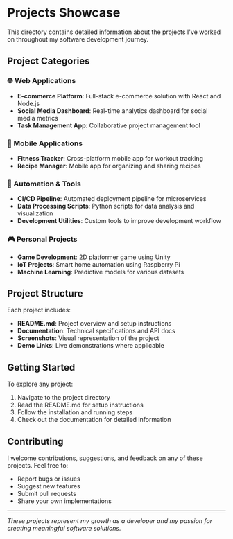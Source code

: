 # Projects Showcase

This directory contains detailed information about the projects I've worked on throughout my software development journey.

## Project Categories

### 🌐 Web Applications
- **E-commerce Platform**: Full-stack e-commerce solution with React and Node.js
- **Social Media Dashboard**: Real-time analytics dashboard for social media metrics
- **Task Management App**: Collaborative project management tool

### 📱 Mobile Applications
- **Fitness Tracker**: Cross-platform mobile app for workout tracking
- **Recipe Manager**: Mobile app for organizing and sharing recipes

### 🤖 Automation & Tools
- **CI/CD Pipeline**: Automated deployment pipeline for microservices
- **Data Processing Scripts**: Python scripts for data analysis and visualization
- **Development Utilities**: Custom tools to improve development workflow

### 🎮 Personal Projects
- **Game Development**: 2D platformer game using Unity
- **IoT Projects**: Smart home automation using Raspberry Pi
- **Machine Learning**: Predictive models for various datasets

## Project Structure

Each project includes:
- **README.md**: Project overview and setup instructions
- **Documentation**: Technical specifications and API docs
- **Screenshots**: Visual representation of the project
- **Demo Links**: Live demonstrations where applicable

## Getting Started

To explore any project:
1. Navigate to the project directory
2. Read the README.md for setup instructions
3. Follow the installation and running steps
4. Check out the documentation for detailed information

## Contributing

I welcome contributions, suggestions, and feedback on any of these projects. Feel free to:
- Report bugs or issues
- Suggest new features
- Submit pull requests
- Share your own implementations

---

*These projects represent my growth as a developer and my passion for creating meaningful software solutions.*
